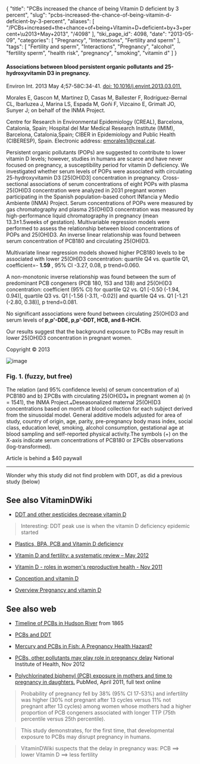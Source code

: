 {
    "title": "PCBs increased the chance of being Vitamin D deficient by 3 percent",
    "slug": "pcbs-increased-the-chance-of-being-vitamin-d-deficient-by-3-percent",
    "aliases": [
        "/PCBs+increased+the+chance+of+being+Vitamin+D+deficient+by+3+percent+\u2013+May+2013",
        "/4098"
    ],
    "tiki_page_id": 4098,
    "date": "2013-05-09",
    "categories": [
        "Pregnancy",
        "Interactions",
        "Fertility and sperm"
    ],
    "tags": [
        "Fertility and sperm",
        "Interactions",
        "Pregnancy",
        "alcohol",
        "fertility sperm",
        "health risk",
        "pregnancy",
        "smoking",
        "vitamin d"
    ]
}


#### Associations between blood persistent organic pollutants and 25-hydroxyvitamin D3 in pregnancy.

Environ Int. 2013 May 4;57-58C:34-41. [doi: 10.1016/j.envint.2013.03.011.](https://doi.org/10.1016/j.envint.2013.03.011.) 

Morales E, Gascon M, Martinez D, Casas M, Ballester F, Rodríguez-Bernal CL, Ibarluzea J, Marina LS, Espada M, Goñi F, Vizcaino E, Grimalt JO, Sunyer J; on behalf of the INMA Project.

Centre for Research in Environmental Epidemiology (CREAL), Barcelona, Catalonia, Spain; Hospital del Mar Medical Research Institute (IMIM), Barcelona, Catalonia,Spain; CIBER in Epidemiology and Public Health (CIBERESP), Spain. Electronic address: emorales1@creal.cat.

Persistent organic pollutants (POPs) are suggested to contribute to lower vitamin D levels; however, studies in humans are scarce and have never focused on pregnancy, a susceptibility period for vitamin D deficiency. We investigated whether serum levels of POPs were associated with circulating 25-hydroxyvitamin D3 <span>[25(OH)D3]</span> concentration in pregnancy. Cross-sectional associations of serum concentrations of eight POPs with plasma 25(OH)D3 concentration were analyzed in 2031 pregnant women participating in the Spanish population-based cohort INfancia y Medio Ambiente (INMA) Project. Serum concentrations of POPs were measured by gas chromatography and plasma 25(OH)D3 concentration was measured by high-performance liquid chromatography in pregnancy (mean 13.3±1.5weeks of gestation). Multivariable regression models were performed to assess the relationship between blood concentrations of POPs and 25(OH)D3. An inverse linear relationship was found between serum concentration of PCB180 and circulating 25(OH)D3. 

Multivariate linear regression models showed higher PCB180 levels to be associated with lower 25(OH)D3 concentration: quartile Q4 vs. quartile Q1, coefficient=- **1.59** , 95% CI -3.27, 0.08, p trend=0.060. 

A non-monotonic inverse relationship was found between the sum of predominant PCB congeners (PCB 180, 153 and 138) and 25(OH)D3 concentration: coefficient (95% CI) for quartile Q2 vs. Q1 <span>[-0.50 (-1.94, 0.94)]</span>, quartile Q3 vs. Q1 <span>[-1.56 (-3.11, -0.02)]</span> and quartile Q4 vs. Q1 <span>[-1.21 (-2.80, 0.38)]</span>, p trend=0.081. 

No significant associations were found between circulating 25(OH)D3 and serum levels of  **p,p'-DDE, p,p'-DDT, HCB, and ß-HCH.**  

Our results suggest that the background exposure to PCBs may result in lower 25(OH)D3 concentration in pregnant women.

Copyright © 2013

<img src="https://d378j1rmrlek7x.cloudfront.net/attachments/jpeg/pcb.jpg" alt="image">

### Fig. 1.  (fuzzy, but free)

The relation (and 95% confidence levels) of serum concentration of a) PCB180 and b) ΣPCBs with circulating 25(OH)D3⁎ in pregnant women a) (n = 1541), the INMA Project.⁎Deseasonalized maternal 25(OH)D3 concentrations based on month at blood collection for each subject derived from the sinusoidal model. General additive models adjusted for area of study, country of origin, age, parity, pre-pregnancy body mass index, social class, education level, smoking, alcohol consumption, gestational age at blood sampling and self-reported physical activity.The symbols (+) on the X-axis indicate serum concentrations of PCB180 or ΣPCBs observations (log-transformed). 

Article is behind a $40 paywall

---

Wonder why this study did not find problem with DDT, as did a previous study (below)

## See also VitaminDWiki

* [DDT and other pesticides decrease vitamin D](/posts/ddt-and-other-pesticides-decrease-vitamin-d)

> Interesting: DDT peak use is when the vitamin D deficiency epidemic started

* [Plastics, BPA, PCB and Vitamin D deficiency](/posts/plastics-bpa-pcb-and-vitamin-d-deficiency)

* [Vitamin D and fertility: a systematic review – May 2012](/posts/vitamin-d-and-fertility-a-systematic-review)

* [Vitamin D - roles in women's reproductive health - Nov 2011](/posts/vitamin-d-roles-in-womens-reproductive-health)

* [Conception and vitamin D](/posts/conception-and-vitamin-d)

* [Overview Pregnancy and vitamin D](/posts/overview-pregnancy-and-vitamin-d)

## See also web

* [Timeline of PCBs in Hudson River](http://www.clearwater.org/news/timeline.html) from 1865

* [PCBs and DDT](http://pollutioninpeople.org/toxics/pcbs_ddt)

* [Mercury and PCBs in Fish: A Pregnancy Health Hazard?](http://www.pregnancy-info.net/mercury_fish_pcbs.html)

* [PCBs, other pollutants may play role in pregnancy delay](http://www.nih.gov/news/health/nov2012/nichd-14.htm)  National Institute of Health, Nov 2012

* [Polychlorinated biphenyl (PCB) exposure in mothers and time to pregnancy in daughters.](http://www.ncbi.nlm.nih.gov/pubmed/21296657) PubMed, April 2011, full text online

> Probability of pregnancy fell by 38% (95% CI 17-53%) and infertility was higher (30% not pregnant after 13 cycles versus 11% not pregnant after 13 cycles) among women whose mothers had a higher proportion of PCB congeners associated with longer TTP (75th percentile versus 25th percentile). 

> This study demonstrates, for the first time, that developmental exposure to PCBs may disrupt pregnancy in humans.

> VitaminDWiki suspects that the delay in pregnancy was: PCB ==> lower Vitamin D ==> less fertility